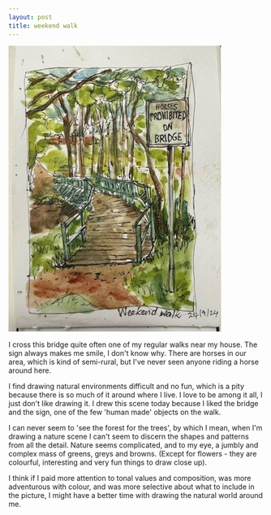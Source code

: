 ```yaml
---
layout: post
title: weekend walk 
---
```

![Github Images](/images/weekend-walk.jpg)

I cross this bridge quite often one of my regular walks near my house.  The sign always makes me smile, I don't know why.  There are horses in our area, which is kind of semi-rural, but I've never seen anyone riding a horse around here.

I find drawing natural environments difficult and no  fun, which is a pity because there is so much of it around where I live.  I love to be among it all, I just don't like drawing it.  I drew this scene today because I liked the bridge and the sign, one of the few 'human made' objects on the walk. 

I can never seem to 'see the forest for the trees', by which I mean, when I'm drawing a nature scene I can't seem to discern the shapes and patterns from all the detail.  Nature seems complicated, and to my eye, a jumbly and complex mass of greens, greys and browns. (Except for flowers - they are colourful, interesting and very fun things to draw close up).  

I think if I paid more attention to tonal values and composition, was more adventurous with colour, and was more selective about what to include in the picture, I might have a better time with drawing the natural world around me. 
